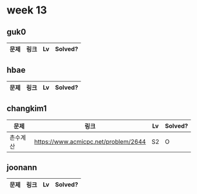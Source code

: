 # week 13

## guk0
| 문제 | 링크 | Lv  | Solved? |
| --- | --- | --- | --- |

## hbae 
| 문제 | 링크 | Lv  | Solved? |
| --- | --- | --- | --- |

## changkim1
| 문제 | 링크 | Lv  | Solved? |
| --- | --- | --- | --- |
| 촌수계산 | https://www.acmicpc.net/problem/2644 | S2 | O |


## joonann
| 문제 | 링크 | Lv  | Solved? |
| --- | --- | --- | --- |
